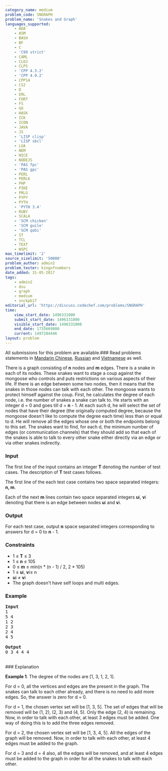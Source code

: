 ```yaml
---
category_name: medium
problem_code: SNGRAPH
problem_name: 'Snakes and Graph'
languages_supported:
    - ADA
    - ASM
    - BASH
    - BF
    - C
    - 'C99 strict'
    - CAML
    - CLOJ
    - CLPS
    - 'CPP 4.3.2'
    - 'CPP 4.9.2'
    - CPP14
    - CS2
    - D
    - ERL
    - FORT
    - FS
    - GO
    - HASK
    - ICK
    - ICON
    - JAVA
    - JS
    - 'LISP clisp'
    - 'LISP sbcl'
    - LUA
    - NEM
    - NICE
    - NODEJS
    - 'PAS fpc'
    - 'PAS gpc'
    - PERL
    - PERL6
    - PHP
    - PIKE
    - PRLG
    - PYPY
    - PYTH
    - 'PYTH 3.4'
    - RUBY
    - SCALA
    - 'SCM chicken'
    - 'SCM guile'
    - 'SCM qobi'
    - ST
    - TCL
    - TEXT
    - WSPC
max_timelimit: '2'
source_sizelimit: '50000'
problem_author: admin2
problem_tester: kingofnumbers
date_added: 31-05-2017
tags:
    - admin2
    - dsu
    - graph
    - medium
    - snckpb17
editorial_url: 'https://discuss.codechef.com/problems/SNGRAPH'
time:
    view_start_date: 1496331000
    submit_start_date: 1496331000
    visible_start_date: 1496331000
    end_date: 1735669800
    current: 1497284446
layout: problem
---
```

All submissions for this problem are available.### Read problems statements in [Mandarin Chinese](http://www.codechef.com/download/translated/SNCKPB17/mandarin/SNGRAPH.pdf), [Russian](http://www.codechef.com/download/translated/SNCKPB17/russian/SNGRAPH.pdf) and [Vietnamese](http://www.codechef.com/download/translated/SNCKPB17/vietnamese/SNGRAPH.pdf) as well.

There is a graph consisting of **n** nodes and **m** edges. There is a snake in each of its nodes. These snakes want to stage a coup against the mongoose who controls and puts restrictions on various aspects of their life. If there is an edge between some two nodes, then it means that the snakes in those nodes can talk with each other. The mongoose wants to protect himself against the coup. First, he calculates the degree of each node, i.e. the number of snakes a snake can talk to. He starts with an integer d = 0 and goes till d = **n** - 1. At each such d, he will select the set of nodes that have their degree (the originally computed degree, because the mongoose doesn't like to compute the degree each time) less than or equal to d. He will remove all the edges whose one or both the endpoints belong to this set. The snakes want to find, for each d, the minimum number of edges (or communication channels) that they should add so that each of the snakes is able to talk to every other snake either directly via an edge or via other snakes indirectly.

### Input

The first line of the input contains an integer **T** denoting the number of test cases. The description of **T** test cases follows.

The first line of the each test case contains two space separated integers: **n, m**.

Each of the next **m** lines contain two space separated integers **u**i, **v**i denoting that there is an edge between nodes **u**i and **v**i.

### Output

For each test case, output **n** space separated integers corresponding to answers for d = 0 to **n** - 1.

### Constraints

- 1 ≤ **T** ≤ 3
- 1 ≤ **n** ≤ 105
- 0 ≤ **m** ≤ min(n \* (n - 1) / 2, 2 \* 105)
- 1 ≤ **u**i, **v**i≤ n
- **u**i ≠ **v**i
- The graph doesn't have self loops and multi edges.

### Example

<pre>
<b>Input</b>
1
5 4
1 2
2 3
2 4
4 5

<b>Output</b>
0 3 4 4 4

</pre>### Explanation
**Example 1**. The degree of the nodes are \[1, 3, 1, 2, 1\].

For d = 0, all the vertices and edges are the present in the graph. The snakes can talk to each other already, and there is no need to add more edges. So, the answer is zero for d = 0.

For d = 1, the chosen vertex set will be \[1, 3, 5\]. The set of edges that will be removed will be (1, 2), (2, 3) and (4, 5). Only the edge (2, 4) is remaining. Now, in order to talk with each other, at least 3 edges must be added. One way of doing this is to add the three edges removed.

For d = 2, the chosen vertex set will be \[1, 3, 4, 5\]. All the edges of the graph will be removed. Now, in order to talk with each other, at least 4 edges must be added to the graph.

For d = 3 and d = 4 also, all the edges will be removed, and at least 4 edges must be added to the graph in order for all the snakes to talk with each other.

